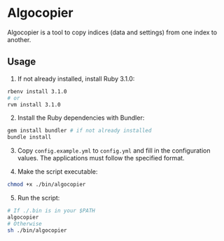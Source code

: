 # Algocopier

Algocopier is a tool to copy indices (data and settings) from one index to another.

## Usage

1. If not already installed, install Ruby 3.1.0:

```sh
rbenv install 3.1.0
# or
rvm install 3.1.0
```

2. Install the Ruby dependencies with Bundler:

```sh
gem install bundler # if not already installed
bundle install
```

3. Copy `config.example.yml` to `config.yml` and fill in the configuration values. The applications must follow the specified format.

4. Make the script executable:

```sh
chmod +x ./bin/algocopier
```

5. Run the script:

```sh
# If ./.bin is in your $PATH
algocopier
# Otherwise
sh ./bin/algocopier
```
